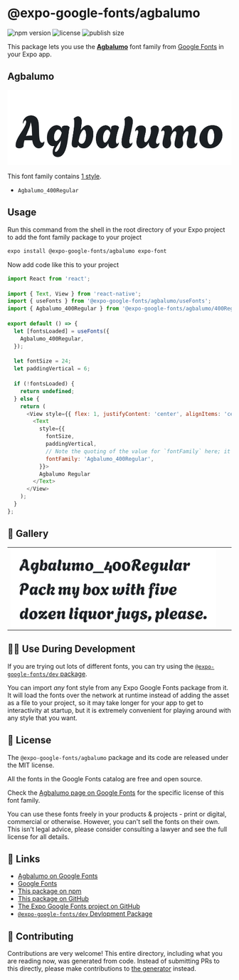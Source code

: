 # @expo-google-fonts/agbalumo

![npm version](https://flat.badgen.net/npm/v/@expo-google-fonts/agbalumo)
![license](https://flat.badgen.net/github/license/expo/google-fonts)
![publish size](https://flat.badgen.net/packagephobia/install/@expo-google-fonts/agbalumo)

This package lets you use the [**Agbalumo**](https://fonts.google.com/specimen/Agbalumo) font family from [Google Fonts](https://fonts.google.com/) in your Expo app.

## Agbalumo

![Agbalumo](./font-family.png)

This font family contains [1 style](#-gallery).

- `Agbalumo_400Regular`

## Usage

Run this command from the shell in the root directory of your Expo project to add the font family package to your project
```sh
expo install @expo-google-fonts/agbalumo expo-font
```

Now add code like this to your project
```js
import React from 'react';

import { Text, View } from 'react-native';
import { useFonts } from '@expo-google-fonts/agbalumo/useFonts';
import { Agbalumo_400Regular } from '@expo-google-fonts/agbalumo/400Regular';

export default () => {
  let [fontsLoaded] = useFonts({
    Agbalumo_400Regular,
  });

  let fontSize = 24;
  let paddingVertical = 6;

  if (!fontsLoaded) {
    return undefined;
  } else {
    return (
      <View style={{ flex: 1, justifyContent: 'center', alignItems: 'center' }}>
        <Text
          style={{
            fontSize,
            paddingVertical,
            // Note the quoting of the value for `fontFamily` here; it expects a string!
            fontFamily: 'Agbalumo_400Regular',
          }}>
          Agbalumo Regular
        </Text>
      </View>
    );
  }
};

```

## 🔡 Gallery


||||
|-|-|-|
|![Agbalumo_400Regular](./Agbalumo_400Regular.ttf.png)||||


## 👩‍💻 Use During Development

If you are trying out lots of different fonts, you can try using the [`@expo-google-fonts/dev` package](https://github.com/expo/google-fonts/tree/master/font-packages/dev#readme).

You can import *any* font style from any Expo Google Fonts package from it. It will load the fonts
over the network at runtime instead of adding the asset as a file to your project, so it may take longer
for your app to get to interactivity at startup, but it is extremely convenient
for playing around with any style that you want.

## 📖 License

The `@expo-google-fonts/agbalumo` package and its code are released under the MIT license.

All the fonts in the Google Fonts catalog are free and open source.

Check the [Agbalumo page on Google Fonts](https://fonts.google.com/specimen/Agbalumo) for the specific license of this font family.

You can use these fonts freely in your products & projects - print or digital, commercial or otherwise. However, you can't sell the fonts on their own. This isn't legal advice, please consider consulting a lawyer and see the full license for all details.

## 🔗 Links

- [Agbalumo on Google Fonts](https://fonts.google.com/specimen/Agbalumo)
- [Google Fonts](https://fonts.google.com/)
- [This package on npm](https://www.npmjs.com/package/@expo-google-fonts/agbalumo)
- [This package on GitHub](https://github.com/expo/google-fonts/tree/master/font-packages/agbalumo)
- [The Expo Google Fonts project on GitHub](https://github.com/expo/google-fonts)
- [`@expo-google-fonts/dev` Devlopment Package](https://github.com/expo/google-fonts/tree/master/font-packages/dev)

## 🤝 Contributing

Contributions are very welcome! This entire directory, including what you are reading now, was generated from code. Instead of submitting PRs to this directly, please make contributions to [the generator](https://github.com/expo/google-fonts/tree/master/packages/generator) instead.
